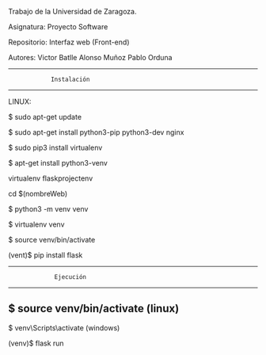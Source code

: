 Trabajo de la Universidad de Zaragoza.

Asignatura:
	Proyecto Software

Repositorio: 
	Interfaz web (Front-end)
	
Autores:
	Victor Batlle
	Alonso Muñoz
	Pablo Orduna
	
	
***********************************************
				Instalación
***********************************************
LINUX:

$ sudo apt-get update

$ sudo apt-get install python3-pip python3-dev nginx

$ sudo pip3 install virtualenv

$ apt-get install python3-venv

virtualenv flaskprojectenv

cd $(nombreWeb)

$ python3 -m venv venv

$ virtualenv venv

$ source venv/bin/activate

(vent)$ pip install flask

***********************************************
				 Ejecución
***********************************************
$ source venv/bin/activate
	(linux)
-------------------------
$ venv\Scripts\activate
	(windows)

(venv)$ flask run
